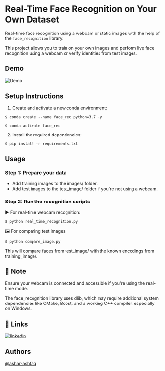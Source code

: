 
# Real-Time Face Recognition on Your Own Dataset


Real-time face recognition using a webcam or static images with the help of the `face_recognition` library.

This project allows you to train on your own images and perform live face recognition using a webcam or verify identities from test images.



## Demo

![Demo](example/demo.gif)

## Setup Instructions

1. Create and activate a new conda environment:
```
$ conda create --name face_rec python=3.7 -y
```

```
$ conda activate face_rec
```

2. Install the required dependencies:

```
$ pip install -r requirements.txt
```
## Usage

 ### Step 1: Prepare your data
- Add training images to the images/ folder.
- Add test images to the test_image/ folder if you're not using a webcam.

### Step 2: Run the recognition scripts
▶️ For real-time webcam recognition:
```
$ python real_time_recognition.py
```
🖼️ For comparing test images:
```
$ python compare_image.py
```
This will compare faces from test_image/ with the known encodings from training_image/.


## 📌 Note

Ensure your webcam is connected and accessible if you're using the real-time mode.

The face_recognition library uses dlib, which may require additional system dependencies like CMake, Boost, and a working C++ compiler, especially on Windows.

## 🔗 Links

[![linkedin](https://img.shields.io/badge/linkedin-0A66C2?style=for-the-badge&logo=linkedin&logoColor=white)](https://www.linkedin.com/in/abdul-raheem-ashar-6aa40a1bb/)



## Authors

[@ashar-ashfaq](https://github.com/ashar-ashfaq)

